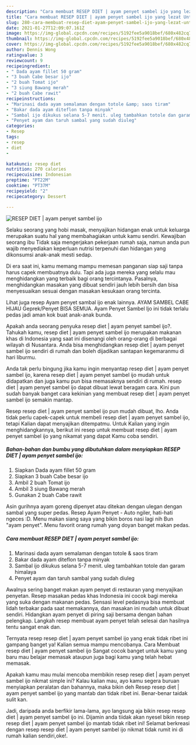 ```yaml
---
description: "Cara membuat RESEP DIET | ayam penyet sambel ijo yang lezat Untuk Jualan"
title: "Cara membuat RESEP DIET | ayam penyet sambel ijo yang lezat Untuk Jualan"
slug: 280-cara-membuat-resep-diet-ayam-penyet-sambel-ijo-yang-lezat-untuk-jualan
date: 2021-01-27T12:09:07.161Z
image: https://img-global.cpcdn.com/recipes/5192fee5a9018bef/680x482cq70/resep-diet-ayam-penyet-sambel-ijo-foto-resep-utama.jpg
thumbnail: https://img-global.cpcdn.com/recipes/5192fee5a9018bef/680x482cq70/resep-diet-ayam-penyet-sambel-ijo-foto-resep-utama.jpg
cover: https://img-global.cpcdn.com/recipes/5192fee5a9018bef/680x482cq70/resep-diet-ayam-penyet-sambel-ijo-foto-resep-utama.jpg
author: Dennis Wong
ratingvalue: 3
reviewcount: 9
recipeingredient:
- " Dada ayam fillet 50 gram"
- "3 buah Cabe besar ijo"
- "2 buah Tomat ijo"
- "3 siung Bawang merah"
- "2 buah Cabe rawit"
recipeinstructions:
- "Marinasi dada ayam semalaman dengan totole &amp; saos tiram"
- "Bakar dada ayam diteflon tanpa minyak"
- "Sambal ijo dikukus selana 5-7 menit. uleg tambahkan totole dan garam himalaya"
- "Penyet ayam dan taruh sambal yang sudah diuleg"
categories:
- Resep
tags:
- resep
- diet
- 

katakunci: resep diet  
nutrition: 270 calories
recipecuisine: Indonesian
preptime: "PT22M"
cooktime: "PT37M"
recipeyield: "2"
recipecategory: Dessert

---
```



![RESEP DIET | ayam penyet sambel ijo](https://img-global.cpcdn.com/recipes/5192fee5a9018bef/680x482cq70/resep-diet-ayam-penyet-sambel-ijo-foto-resep-utama.jpg)

Selaku seorang yang hobi masak, menyajikan hidangan enak untuk keluarga merupakan suatu hal yang membahagiakan untuk kamu sendiri. Kewajiban seorang ibu Tidak saja mengerjakan pekerjaan rumah saja, namun anda pun wajib menyediakan keperluan nutrisi terpenuhi dan hidangan yang dikonsumsi anak-anak mesti sedap.

Di era  saat ini, kamu memang mampu memesan panganan siap saji tanpa harus capek membuatnya dulu. Tapi ada juga mereka yang selalu mau menghidangkan yang terbaik bagi orang tercintanya. Pasalnya, menghidangkan masakan yang dibuat sendiri jauh lebih bersih dan bisa menyesuaikan sesuai dengan masakan kesukaan orang tercinta. 

Lihat juga resep Ayam penyet sambal ijo enak lainnya. AYAM SAMBEL CABE HIJAU Geprek/Penyet BISA SEMUA. Ayam Penyet Sambel Ijo ini tidak terlalu pedas jadi aman kok buat anak-anak bunda.

Apakah anda seorang penyuka resep diet | ayam penyet sambel ijo?. Tahukah kamu, resep diet | ayam penyet sambel ijo merupakan makanan khas di Indonesia yang saat ini disenangi oleh orang-orang di berbagai wilayah di Nusantara. Anda bisa menghidangkan resep diet | ayam penyet sambel ijo sendiri di rumah dan boleh dijadikan santapan kegemaranmu di hari liburmu.

Anda tak perlu bingung jika kamu ingin menyantap resep diet | ayam penyet sambel ijo, karena resep diet | ayam penyet sambel ijo mudah untuk didapatkan dan juga kamu pun bisa memasaknya sendiri di rumah. resep diet | ayam penyet sambel ijo dapat dibuat lewat beragam cara. Kini pun sudah banyak banget cara kekinian yang membuat resep diet | ayam penyet sambel ijo semakin mantap.

Resep resep diet | ayam penyet sambel ijo pun mudah dibuat, lho. Anda tidak perlu capek-capek untuk membeli resep diet | ayam penyet sambel ijo, tetapi Kalian dapat menyajikan ditempatmu. Untuk Kalian yang ingin menghidangkannya, berikut ini resep untuk membuat resep diet | ayam penyet sambel ijo yang nikamat yang dapat Kamu coba sendiri.

<!--inarticleads1-->

##### Bahan-bahan dan bumbu yang dibutuhkan dalam menyiapkan RESEP DIET | ayam penyet sambel ijo:

1. Siapkan  Dada ayam fillet 50 gram
1. Siapkan 3 buah Cabe besar ijo
1. Ambil 2 buah Tomat ijo
1. Ambil 3 siung Bawang merah
1. Gunakan 2 buah Cabe rawit


Asin gurihnya ayam goreng dipenyet atau ditekan dengan ulegan dengan sambal yang super pedas. Resep Ayam Penyet - Auto ngiler, hati-hati ngeces :D. Menu makan siang saya yang bikin boros nasi lagi nih Bun &#34;ayam penyet&#34;. Menu favorit orang rumah yang doyan banget makan pedas. 

<!--inarticleads2-->

##### Cara membuat RESEP DIET | ayam penyet sambel ijo:

1. Marinasi dada ayam semalaman dengan totole &amp; saos tiram
1. Bakar dada ayam diteflon tanpa minyak
1. Sambal ijo dikukus selana 5-7 menit. uleg tambahkan totole dan garam himalaya
1. Penyet ayam dan taruh sambal yang sudah diuleg


Awalnya sering banget makan ayam penyet di restauran yang menyajikan penyetan. Resep masakan pedas khas Indonesia ini cocok bagi mereka yang suka dengan makanan pedas. Sensasi level pedasnya bisa membuat lidah terbakar pada saat memakannya, dan masakan ini mudah untuk dibuat sendiri. Hidangkan ayam penyet di piring saji bersama dengan bahan pelengkap. Langkah resep membuat ayam penyet telah selesai dan hasilnya tentu sangat enak dan. 

Ternyata resep resep diet | ayam penyet sambel ijo yang enak tidak ribet ini gampang banget ya! Kalian semua mampu mencobanya. Cara Membuat resep diet | ayam penyet sambel ijo Sangat cocok banget untuk kamu yang baru mau belajar memasak ataupun juga bagi kamu yang telah hebat memasak.

Apakah kamu mau mulai mencoba membikin resep resep diet | ayam penyet sambel ijo nikmat simple ini? Kalau kalian mau, ayo kamu segera buruan menyiapkan peralatan dan bahannya, maka bikin deh Resep resep diet | ayam penyet sambel ijo yang mantab dan tidak ribet ini. Benar-benar taidak sulit kan. 

Jadi, daripada anda berfikir lama-lama, ayo langsung aja bikin resep resep diet | ayam penyet sambel ijo ini. Dijamin anda tiidak akan nyesel bikin resep resep diet | ayam penyet sambel ijo mantab tidak ribet ini! Selamat berkreasi dengan resep resep diet | ayam penyet sambel ijo nikmat tidak rumit ini di rumah kalian sendiri,oke!.

